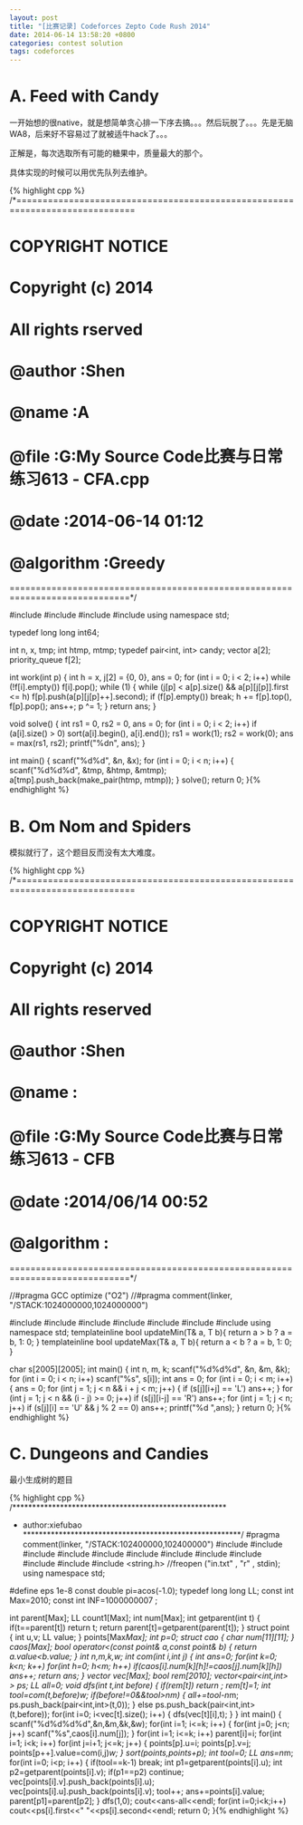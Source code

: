 ```yaml
---
layout: post
title: "[比赛记录] Codeforces Zepto Code Rush 2014"
date: 2014-06-14 13:58:20 +0800
categories: contest solution
tags: codeforces
---
```

# A. Feed with Candy

一开始想的很native，就是想简单贪心排一下序去搞。。。然后玩脱了。。。先是无脑WA8，后来好不容易过了就被适牛hack了。。。

正解是，每次选取所有可能的糖果中，质量最大的那个。

具体实现的时候可以用优先队列去维护。

{% highlight cpp %}
/*=============================================================================
#       COPYRIGHT NOTICE
#       Copyright (c) 2014
#       All rights rserved
#
#       @author       :Shen
#       @name         :A
#       @file         :G:My Source Code比赛与日常练习613 - CFA.cpp
#       @date         :2014-06-14 01:12
#       @algorithm    :Greedy
=============================================================================*/

#include <queue>
#include <cstdio>
#include <vector>
#include <algorithm>
using namespace std;

typedef long long int64;

int n, x, tmp;
int htmp, mtmp;
typedef pair<int, int> candy;
vector<candy> a[2];
priority_queue<int> f[2];

int work(int p)
{
    int h = x, j[2] = {0, 0}, ans = 0;
    for (int i = 0; i < 2; i++)
        while (!f[i].empty())
            f[i].pop();
    while (1)
    {
        while (j[p] < a[p].size() && a[p][j[p]].first <= h)
            f[p].push(a[p][j[p]++].second);
        if (f[p].empty()) break;
        h += f[p].top(), f[p].pop();
        ans++; p ^= 1;
    }
    return ans;
}

void solve()
{
    int rs1 = 0, rs2 = 0, ans = 0;
    for (int i = 0; i < 2; i++)
        if (a[i].size() > 0)
            sort(a[i].begin(), a[i].end());
    rs1 = work(1);
    rs2 = work(0);
    ans = max(rs1, rs2);
    printf("%dn", ans);
}

int main()
{
    scanf("%d%d", &n, &x);
    for (int i = 0; i < n; i++)
    {
        scanf("%d%d%d", &tmp, &htmp, &mtmp);
        a[tmp].push_back(make_pair(htmp, mtmp));
    }
    solve();
    return 0;
}{% endhighlight %}

# B. Om Nom and Spiders

模拟就行了，这个题目反而没有太大难度。

{% highlight cpp %}
/*=============================================================================
#       COPYRIGHT NOTICE
#       Copyright (c) 2014
#       All rights reserved
#
#       @author       :Shen
#       @name         :
#       @file         :G:My Source Code比赛与日常练习613 - CFB
#       @date         :2014/06/14 00:52
#       @algorithm    :
=============================================================================*/

//#pragma GCC optimize ("O2")
//#pragma comment(linker, "/STACK:1024000000,1024000000")

#include <cmath>
#include <cstdio>
#include <string>
#include <cstring>
#include <iomanip>
#include <iostream>
#include <algorithm>
using namespace std;
template<class T>inline bool updateMin(T& a, T b){ return a > b ? a = b, 1: 0; }
template<class T>inline bool updateMax(T& a, T b){ return a < b ? a = b, 1: 0; }

char s[2005][2005];
int main()
{
    int n, m, k;
    scanf("%d%d%d", &n, &m, &k);
    for (int i = 0; i < n; i++)
        scanf("%s", s[i]);
    int ans = 0;
    for (int i = 0; i < m; i++)
    {
        ans = 0;
        for (int j = 1; j < n && i + j < m; j++)
        {
            if (s[j][i+j] == 'L')
                ans++;
        }
        for (int j = 1; j < n && (i - j) >= 0; j++)
            if (s[j][i-j] == 'R') ans++;
        for (int j = 1; j < n; j++)
            if (s[j][i] == 'U' && j % 2 == 0) ans++;
        printf("%d ",ans);
    }
    return 0;
}{% endhighlight %}

# C. Dungeons and Candies

最小生成树的题目

{% highlight cpp %}
/******************************************************
* author:xiefubao
*******************************************************/
#pragma comment(linker, "/STACK:102400000,102400000")
#include <iostream>
#include <cstring>
#include <cstdlib>
#include <cstdio>
#include <queue>
#include <vector>
#include <algorithm>
#include <cmath>
#include <map>
#include <set>
#include <stack>
#include <string.h>
//freopen ("in.txt" , "r" , stdin);
using namespace std;


#define eps 1e-8
const double pi=acos(-1.0);
typedef long long LL;
const int Max=2010;
const int INF=1000000007 ;


int parent[Max];
LL count1[Max];
int num[Max];
int getparent(int t)
{
    if(t==parent[t])
        return t;
    return parent[t]=getparent(parent[t]);
}
struct point
{
    int u,v;
    LL value;
} points[Max*Max];
int p=0;
struct cao
{
    char num[11][11];
} caos[Max];
bool operator<(const point& a,const point& b)
{
    return a.value<b.value;
}
int n,m,k,w;
int com(int i,int j)
{
    int ans=0;
    for(int k=0; k<n; k++)
        for(int h=0; h<m; h++)
            if(caos[i].num[k][h]!=caos[j].num[k][h])
                ans++;
    return ans;
}
vector<int> vec[Max];
bool rem[2010];
vector<pair<int,int> > ps;
LL all=0;
void dfs(int t,int before)
{
    if(rem[t])
        return ;
    rem[t]=1;
    int tool=com(t,before)*w;
    if(before!=0&&tool>n*m)
    {
        all+=tool-n*m;
         ps.push_back(pair<int,int>(t,0));
    }
    else
       ps.push_back(pair<int,int>(t,before));
    for(int i=0; i<vec[t].size(); i++)
    {
        dfs(vec[t][i],t);
    }
}
int main()
{
    scanf("%d%d%d%d",&n,&m,&k,&w);
    for(int i=1; i<=k; i++)
    {
        for(int j=0; j<n; j++)
            scanf("%s",caos[i].num[j]);
    }
    for(int i=1; i<=k; i++)
        parent[i]=i;
    for(int i=1; i<k; i++)
        for(int j=i+1; j<=k; j++)
        {
            points[p].u=i;
            points[p].v=j;
            points[p++].value=com(i,j)*w;
        }
    sort(points,points+p);
    int tool=0;
    LL ans=n*m;
    for(int i=0; i<p; i++)
    {
        if(tool==k-1)
            break;
        int p1=getparent(points[i].u);
        int p2=getparent(points[i].v);
        if(p1==p2)
            continue;
        vec[points[i].v].push_back(points[i].u);
        vec[points[i].u].push_back(points[i].v);
        tool++;
        ans+=points[i].value;
        parent[p1]=parent[p2];
    }
    dfs(1,0);
    cout<<ans-all<<endl;
    for(int i=0;i<k;i++)
        cout<<ps[i].first<<" "<<ps[i].second<<endl;
    return 0;
}{% endhighlight %}
